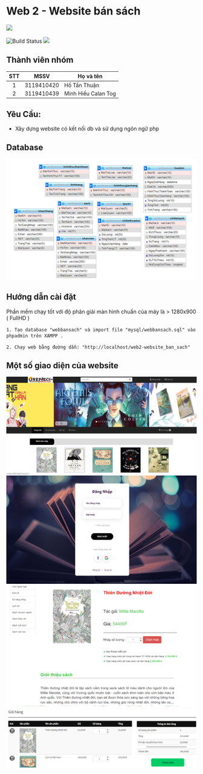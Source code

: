 # Web 2 - Website bán sách

![](<https://upload.wikimedia.org/wikipedia/commons/thumb/2/27/PHP-logo.svg/2560px-PHP-logo.svg.png>)

![Build Status](https://travis-ci.org/joemccann/dillinger.svg?branch=master) ![](https://img.shields.io/github/tag/pandao/editor.md.svg)

## Thành viên nhóm

| STT |    MSSV    | Họ và tên             |
| :-: | :--------: | --------------------- |
|  1  | 3119410420 | Hồ Tấn Thuận          |
|  2  | 3119410439 | Minh Hiếu Calan Tog   |

## Yêu Cầu:

- Xây dựng website có kết nối db và sử dụng ngôn ngữ php <br/>

## Database

![img.png](imgReadme/img.png)


## Hướng dẫn cài đặt

Phần mềm chạy tốt với độ phân giải màn hình chuẩn của máy là > 1280x900 ( FullHD )

```
1. Tạo database "webbansach" và import file "mysql/webbansach.sql" vào phpadmin trên XAMPP .
```

```
2. Chạy web bằng đường dẫn: "http://localhost/web2-website_ban_sach"
```

## Một số giao diện của website

![img2.png](imgReadme/img2.png)
![img3.png](imgReadme/img3.png)
![img4.png](imgReadme/img4.png)
![img5.png](imgReadme/img5.png)
